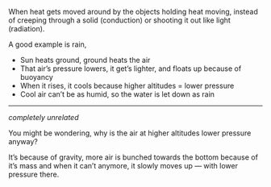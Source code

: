 When heat gets moved around by the objects holding heat moving, instead of creeping through a solid (conduction) or shooting it out like light (radiation).

A good example is rain,

 - Sun heats ground, ground heats the air
 - That air’s pressure lowers, it get’s lighter, and floats up because of buoyancy
 - When it rises, it cools because higher altitudes = lower pressure
 - Cool air can’t be as humid, so the water is let down as rain

---

*completely unrelated*

You might be wondering, why is the air at higher altitudes lower pressure anyway?

It’s because of gravity, more air is bunched towards the bottom because of it’s mass and when it can’t anymore, it slowly moves up — with lower pressure there.
